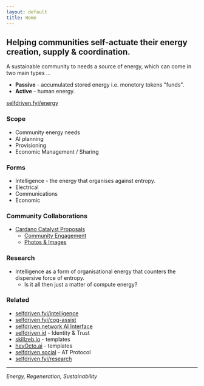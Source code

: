 ```yaml
---
layout: default
title: Home
---
```


## Helping communities self-actuate their energy creation, supply & coordination.

A sustainable community to needs a source of energy, which can come in two main types ...

- **Passive** - accumulated stored energy i.e. monetory tokens "funds".
- **Active** - human energy.

[selfdriven.fyi/energy](https://selfdriven.fyi/energy)

### Scope
- Community energy needs
- AI planning
- Provisioning
- Economic Management / Sharing

### Forms
- Intelligence - the energy that organises against entropy.
- Electrical
- Communications
- Economic

### Community Collaborations
- [Cardano Catalyst Proposals](/cardano-catalyst/)
    - [Community Engagement](/cardano-catalyst-community-engagement/)
    - [Photos & Images](https://github.com/selfdriven-foundation/selfdriven-energy/tree/main/communities/images)



### Research
- Intelligence as a form of organisational energy that counters the dispersive force of entropy.
    - Is it all then just a matter of compute energy?

### Related
- [selfdriven.fyi/intelligence](https://selfdriven.fyi/intelligence)
- [selfdriven.fyi/cog-assist](https://selfdriven.fyi/cog-assist)
- [selfdriven.network AI Interface](https://selfdriven.network)
- [selfdriven.id](https://selfdriven.id) - Identity & Trust
- [skillzeb.io](https://skillzeb.io) - templates
- [heyOcto.ai](https://heyocto.ai) - templates
- [selfdriven.social](https://selfdriven.social) - AT Protocol
- [selfdriven.fyi/research](https://selfdriven.fyi/research)

---
*Energy, Regeneration, Sustainability*

